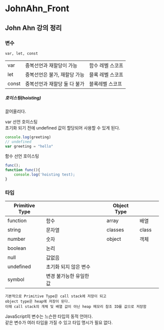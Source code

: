 # JohnAhn_Front

## John Ahn 강의 정리 

### 변수
``` 
var, let, const
```

||||
|---|---|---|
| var | 중복선언과 재할당이 가능  | 함수 레벨 스코프 |
| let | 중복선언은 불가, 재할당 가능 | 믈록 레벨 스코프 |
| const | 중복선언과 재할당 둘 다 불가 | 블록레벨 스코프 |

##### 호이스팅(hoisting)
끌어올리다.      
     
var 선언 호이스팅       
초기화 되기 전에 undefined 값이 할당되어 사용할 수 있게 된다.
```javascript
console.log(greeting)
// undefined
var greeting = "hello"
```

함수 선언 호이스팅
```javascript
func();
function func(){
    console.log('hoisting test);
}
```
### 타입
|Primitive Type||||Object Type|||
|---|---|---|---|---|---|---|
|function| 함수| | |array | 배열 |
|string | 문자열 | | |classes | class |
|number | 숫자 | | |object | 객체 |
|boolean | 논리 |
|null | 값없음 |
|undefined | 초기화 되지 않은 변수|
|symbol| 변경 불가능한 유일한 값|

    기본적으로 Primitive Type은 call stack에 저장이 되고
    object type은 heap에 저장이 된다.
    이때 call stack의 개체 및 배열 값이 아닌 heap 메모리 참조 ID를 값으로 저장함

JavaScript의 변수는 느슨한 타입의 동적 언어다.  
같은 변수가 여러 타입을 가질 수 있고 
타입 명시가 필요 없다. 

